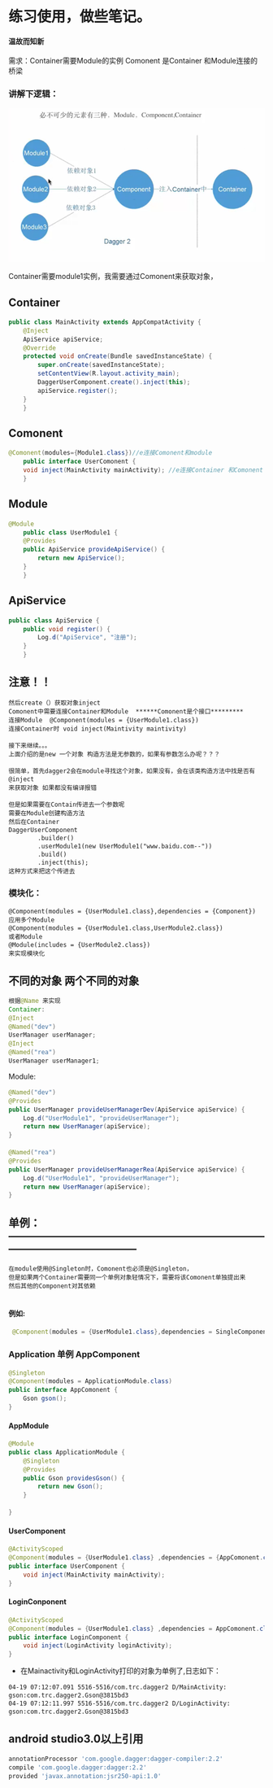 # 练习使用，做些笔记。
#### 温故而知新

需求：Container需要Module的实例
Comonent 是Container 和Module连接的桥梁

### 讲解下逻辑：

<img src="readme_source/pic.png"/>

Container需要module1实例，我需要通过Comonent来获取对象，


## Container   
  
```java
public class MainActivity extends AppCompatActivity {
    @Inject
    ApiService apiService;
    @Override
    protected void onCreate(Bundle savedInstanceState) {
        super.onCreate(savedInstanceState);
        setContentView(R.layout.activity_main);
        DaggerUserComponent.create().inject(this);
        apiService.register();
    }
    }
```
## Comonent

```java
@Comonent(modules={Module1.class})//e连接Comonent和module
    public interface UserComonent {
    void inject(MainActivity mainActivity); //e连接Container 和Comonent
    }
```
## Module

```java
@Module
    public class UserModule1 {
    @Provides
    public ApiService provideApiService() {
        return new ApiService();
    }
    }
```
## ApiService

```java
public class ApiService {
    public void register() {
        Log.d("ApiService", "注册");
    }
    }
```

## 注意！！

```简单的demo写好了，这里回顾下需要注意的几点，需要对象上加@inject 
然后create（）获取对象inject
Comonent中需要连接Container和Module  ******Comonent是个接口*********
连接Module  @Component(modules = {UserModule1.class})
连接Container时 void inject(Maintivity maintivity)

接下来继续。。。
上面介绍的是new 一个对象 构造方法是无参数的，如果有参数怎么办呢？？？

很简单，首先dagger2会在module寻找这个对象，如果没有，会在该类构造方法中找是否有@inject
来获取对象 如果都没有编译报错

但是如果需要在Contain传进去一个参数呢
需要在Module创建构造方法
然后在Container
DaggerUserComponent
        .builder()
        .userModule1(new UserModule1("www.baidu.com--"))
        .build()
        .inject(this);
这种方式来把这个传进去
```
### 模块化：

```引用Component
@Component(modules = {UserModule1.class},dependencies = {Component})
应用多个Module
@Component(modules = {UserModule1.class,UserModule2.class})
或者Module
@Module(includes = {UserModule2.class})
来实现模块化
```
## 不同的对象 两个不同的对象

```java
根据@Name 来实现
Container:
@Inject
@Named("dev")
UserManager userManager;
@Inject
@Named("rea")
UserManager userManager1;
```
Module:
```java
@Named("dev")
@Provides
public UserManager provideUserManagerDev(ApiService apiService) {
    Log.d("UserModule1", "provideUserManager");
    return new UserManager(apiService);
}

@Named("rea")
@Provides
public UserManager provideUserManagerRea(ApiService apiService) {
    Log.d("UserModule1", "provideUserManager");
    return new UserManager(apiService);
}
```

## 单例：————————————————————————————————————
```
在module使用@Singleton时，Comonent也必须是@Singleton，
但是如果两个Container需要同一个单例对象轻情况下，需要将该Comonent单独提出来
然后其他的Component对其依赖
  
```  
 #### 例如:
```java
 @Component(modules = {UserModule1.class},dependencies = SingleComponent.class)
```
### Application 单例 AppComponent
```java
@Singleton
@Component(modules = ApplicationModule.class)
public interface AppComonent {
    Gson gson();
}
```
#### AppModule

```java
@Module
public class ApplicationModule {
    @Singleton
    @Provides
    public Gson providesGson() {
        return new Gson();
    }

}
```

#### UserComponent
```java
@ActivityScoped
@Component(modules = {UserModule1.class} ,dependencies = {AppComonent.class})
public interface UserComponent {
    void inject(MainActivity mainActivity);
}
```
#### LoginConponent
```java
@ActivityScoped
@Component(modules = {UserModule1.class} ,dependencies = AppComonent.class)
public interface LoginComponent {
    void inject(LoginActivity loginActivity);
}
```

   * 在Mainactivity和LoginActivity打印的对象为单例了,日志如下：

```text
04-19 07:12:07.091 5516-5516/com.trc.dagger2 D/MainActivity: gson:com.trc.dagger2.Gson@3815bd3
04-19 07:12:11.997 5516-5516/com.trc.dagger2 D/LoginActivity: gson:com.trc.dagger2.Gson@3815bd3
```

## android studio3.0以上引用
```groovy
annotationProcessor 'com.google.dagger:dagger-compiler:2.2'
compile 'com.google.dagger:dagger:2.2'
provided 'javax.annotation:jsr250-api:1.0'
```







